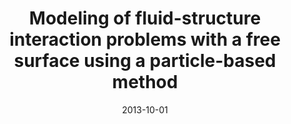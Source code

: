 ---
title: "Modeling of fluid-structure interaction problems with a free surface using a particle-based method"
collection: publications
permalink: /publication/2013-10-01-modeling-of-fluid-structure
date: 2013-10-01
venue: 'Fourteenth International Conference on Civil, Structural and Environmental Engineering Computing'
paperurl: 'http://dx.doi.org/10.4203/ccp.102.200'
citation: 'Amaro Junior, R. A.; Cheng, L. Y. (2013). &quot;Modeling of fluid-structure interaction problems with a free surface using a particle-based method.&quot; <i>Proceedings of the Fourteenth International Conference on Civil, Structural and Environmental Engineering Computing</i>.'
---